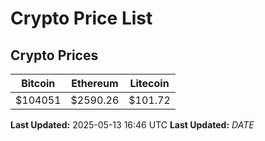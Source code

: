 # Crypto Price List

## Crypto Prices
| Bitcoin | Ethereum | Litecoin |
| ------- | -------- | -------- |
| $104051 | $2590.26 | $101.72 |
**Last Updated:** 2025-05-13 16:46 UTC
**Last Updated:** $DATE$
